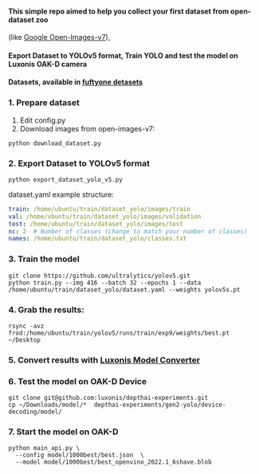 #### This simple repo aimed to help you collect your first dataset from open-dataset zoo 
(like [Google Open-Images-v7](https://storage.googleapis.com/openimages/web/index.html)),
#### Export Dataset to YOLOv5 format, Train YOLO and test the model on Luxonis OAK-D camera

#### Datasets, available in [fuftyone detasets](https://docs.voxel51.com/user_guide/dataset_zoo/datasets.html)

### 1. Prepare dataset
1. Edit config.py
2. Download images from open-images-v7:
```shell
python download_dataset.py
```

### 2. Export Dataset to YOLOv5 format
```shell
python export_dataset_yolo_v5.py
```

dataset.yaml example structure:
```yaml
train: /home/ubuntu/train/dataset_yolo/images/train
val: /home/ubuntu/train/dataset_yolo/images/validation
test: /home/ubuntu/train/dataset_yolo/images/test
nc: 2  # Number of classes (change to match your number of classes)
names: /home/ubuntu/train/dataset_yolo/classes.txt
```

### 3. Train the model
```shell
git clone https://github.com/ultralytics/yolov5.git
python train.py --img 416 --batch 32 --epochs 1 --data /home/ubuntu/train/dataset_yolo/dataset.yaml --weights yolov5s.pt
```

### 4. Grab the results:
```shell
rsync -avz frod:/home/ubuntu/train/yolov5/runs/train/exp9/weights/best.pt ~/Desktop
```

### 5. Convert results with [Luxonis Model Converter](https://tools.luxonis.com/)

### 6. Test the model on OAK-D Device
```shell
git clone git@github.com:luxonis/depthai-experiments.git
cp ~/Downloads/model/*  depthai-experiments/gen2-yolo/device-decoding/model/
```

### 7. Start the model on OAK-D
```shell
python main_api.py \
  --config model/1000best/best.json  \
  --model model/1000best/best_openvino_2022.1_6shave.blob
```